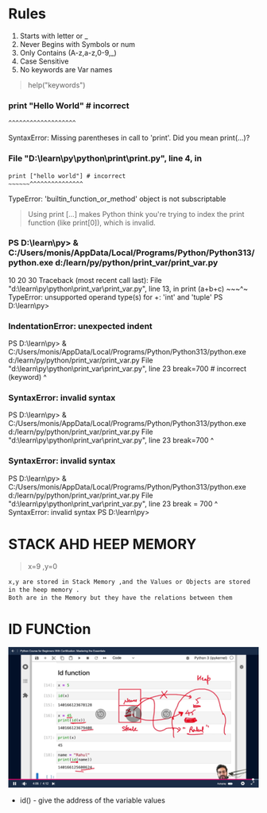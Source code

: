 # Rules
1. Starts with letter or _
2. Never Begins with Symbols or num
3. Only Contains (A-z,a-z,0-9,_)
4. Case Sensitive
5. No keywords are Var names 
> help("keywords")

###  print "Hello World" # incorrect
    ^^^^^^^^^^^^^^^^^^^
SyntaxError: Missing parentheses in call to 'print'. Did you mean print(...)?

###  File "D:\learn\py\python\print\print.py", line 4, in <module>
    print ["hello world"] # incorrect
    ~~~~~~^^^^^^^^^^^^^^^
TypeError: 'builtin_function_or_method' object is not subscriptable
> Using print [...] makes Python think you're trying to index the print function (like print[0]), which is invalid.

### PS D:\learn\py> & C:/Users/monis/AppData/Local/Programs/Python/Python313/python.exe d:/learn/py/python/print_var/print_var.py
10 20
30
Traceback (most recent call last):
  File "d:\learn\py\python\print_var\print_var.py", line 13, in <module>
    print (a+b+c)
           ~~~^~
TypeError: unsupported operand type(s) for +: 'int' and 'tuple'
PS D:\learn\py> 


### IndentationError: unexpected indent
PS D:\learn\py> & C:/Users/monis/AppData/Local/Programs/Python/Python313/python.exe d:/learn/py/python/print_var/print_var.py
  File "d:\learn\py\python\print_var\print_var.py", line 23
    break=700  # incorrect  (keyword)
         ^
### SyntaxError: invalid syntax
PS D:\learn\py> & C:/Users/monis/AppData/Local/Programs/Python/Python313/python.exe d:/learn/py/python/print_var/print_var.py
  File "d:\learn\py\python\print_var\print_var.py", line 23
    break=700
         ^
### SyntaxError: invalid syntax
PS D:\learn\py> & C:/Users/monis/AppData/Local/Programs/Python/Python313/python.exe d:/learn/py/python/print_var/print_var.py
  File "d:\learn\py\python\print_var\print_var.py", line 23
    break = 700
          ^
SyntaxError: invalid syntax
PS D:\learn\py>

# STACK AHD HEEP MEMORY
 
> x=9 ,y=0

```
x,y are stored in Stack Memory ,and the Values or Objects are stored in the heep memory .
Both are in the Memory but they have the relations between them 
```

# ID FUNCtion
![Description](/imgs/IDfunction.png)
* id() - give the address of the variable values